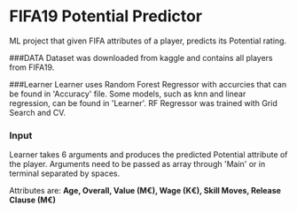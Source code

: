 # FIFA19 Potential Predictor
ML project that given FIFA attributes of a player, predicts its Potential rating.

###DATA
Dataset was downloaded from kaggle and contains all players from FIFA19.

###Learner
Learner uses Random Forest Regressor with accurcies that can be found in 'Accuracy' file. 
Some models, such as knn and linear regression, can be found in 'Learner'. 
RF Regressor was trained with Grid Search and CV. 

### Input
Learner takes 6 arguments and produces the predicted Potential attribute of the player.
Arguments need to be passed as array through 'Main' or in terminal separated by spaces.

Attributes are: 
**Age, Overall, Value (M€), Wage (K€), Skill Moves, Release Clause (M€)**
